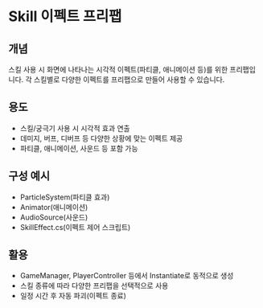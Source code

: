 # Skill 이펙트 프리팹

## 개념
스킬 사용 시 화면에 나타나는 시각적 이펙트(파티클, 애니메이션 등)를 위한 프리팹입니다. 각 스킬별로 다양한 이펙트를 프리팹으로 만들어 사용할 수 있습니다.

## 용도
- 스킬/궁극기 사용 시 시각적 효과 연출
- 데미지, 버프, 디버프 등 다양한 상황에 맞는 이펙트 제공
- 파티클, 애니메이션, 사운드 등 포함 가능

## 구성 예시
- ParticleSystem(파티클 효과)
- Animator(애니메이션)
- AudioSource(사운드)
- SkillEffect.cs(이펙트 제어 스크립트)

## 활용
- GameManager, PlayerController 등에서 Instantiate로 동적으로 생성
- 스킬 종류에 따라 다양한 프리팹을 선택적으로 사용
- 일정 시간 후 자동 파괴(이펙트 종료) 